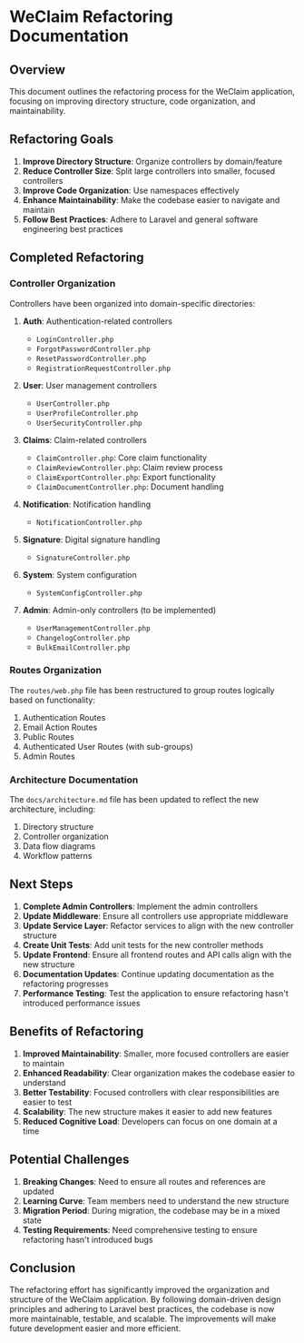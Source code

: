 # WeClaim Refactoring Documentation

## Overview

This document outlines the refactoring process for the WeClaim application, focusing on improving directory structure, code organization, and maintainability.

## Refactoring Goals

1. **Improve Directory Structure**: Organize controllers by domain/feature
2. **Reduce Controller Size**: Split large controllers into smaller, focused controllers
3. **Improve Code Organization**: Use namespaces effectively
4. **Enhance Maintainability**: Make the codebase easier to navigate and maintain
5. **Follow Best Practices**: Adhere to Laravel and general software engineering best practices

## Completed Refactoring

### Controller Organization

Controllers have been organized into domain-specific directories:

1. **Auth**: Authentication-related controllers
   - `LoginController.php`
   - `ForgotPasswordController.php`
   - `ResetPasswordController.php`
   - `RegistrationRequestController.php`

2. **User**: User management controllers
   - `UserController.php`
   - `UserProfileController.php`
   - `UserSecurityController.php`

3. **Claims**: Claim-related controllers
   - `ClaimController.php`: Core claim functionality
   - `ClaimReviewController.php`: Claim review process
   - `ClaimExportController.php`: Export functionality
   - `ClaimDocumentController.php`: Document handling

4. **Notification**: Notification handling
   - `NotificationController.php`

5. **Signature**: Digital signature handling
   - `SignatureController.php`

6. **System**: System configuration
   - `SystemConfigController.php`

7. **Admin**: Admin-only controllers (to be implemented)
   - `UserManagementController.php`
   - `ChangelogController.php`
   - `BulkEmailController.php`

### Routes Organization

The `routes/web.php` file has been restructured to group routes logically based on functionality:

1. Authentication Routes
2. Email Action Routes
3. Public Routes
4. Authenticated User Routes (with sub-groups)
5. Admin Routes

### Architecture Documentation

The `docs/architecture.md` file has been updated to reflect the new architecture, including:

1. Directory structure
2. Controller organization
3. Data flow diagrams
4. Workflow patterns

## Next Steps

1. **Complete Admin Controllers**: Implement the admin controllers
2. **Update Middleware**: Ensure all controllers use appropriate middleware
3. **Update Service Layer**: Refactor services to align with the new controller structure
4. **Create Unit Tests**: Add unit tests for the new controller methods
5. **Update Frontend**: Ensure all frontend routes and API calls align with the new structure
6. **Documentation Updates**: Continue updating documentation as the refactoring progresses
7. **Performance Testing**: Test the application to ensure refactoring hasn't introduced performance issues

## Benefits of Refactoring

1. **Improved Maintainability**: Smaller, more focused controllers are easier to maintain
2. **Enhanced Readability**: Clear organization makes the codebase easier to understand
3. **Better Testability**: Focused controllers with clear responsibilities are easier to test
4. **Scalability**: The new structure makes it easier to add new features
5. **Reduced Cognitive Load**: Developers can focus on one domain at a time

## Potential Challenges

1. **Breaking Changes**: Need to ensure all routes and references are updated
2. **Learning Curve**: Team members need to understand the new structure
3. **Migration Period**: During migration, the codebase may be in a mixed state
4. **Testing Requirements**: Need comprehensive testing to ensure refactoring hasn't introduced bugs

## Conclusion

The refactoring effort has significantly improved the organization and structure of the WeClaim application. By following domain-driven design principles and adhering to Laravel best practices, the codebase is now more maintainable, testable, and scalable. The improvements will make future development easier and more efficient. 